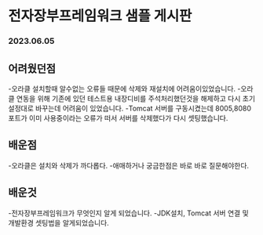 # 전자장부프레임워크 샘플 게시판
### 2023.06.05

## 어려웠던점
-오라클 설치할때 알수없는 오류들 때문에 삭제와 재설치에 어려움이있었습니다.
-오라클 연동을 위해 기존에 있던 테스트용 내장디비를 주석처리했던것을 해제하고 다시 초기 설정대로 바꾸는데 어려움이 있었습니다.
-Tomcat 서버를 구동시켰는데 8005,8080 포트가 이미 사용중이라는 오류가 떠서 서버를 삭제했다가 다시 셋팅했습니다.

## 배운점
-오라클은 설치와 삭제가 까다롭다.
-애매하거나 궁금한점은 바로 바로 질문해야한다.

## 배운것
-전자장부프레임워크가 무엇인지 알게 되었습니다.
-JDK설치, Tomcat 서버 연결 및 개발환경 셋팅법을 알게되었습니다.
